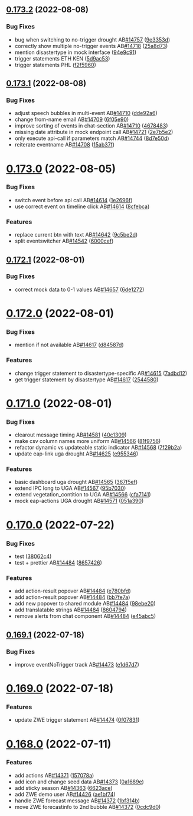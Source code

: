 ## [0.173.2](https://github.com/rodekruis/IBF-system/compare/v0.173.1...v0.173.2) (2022-08-08)


### Bug Fixes

* bug when switching to no-trigger drought AB[#14757](https://github.com/rodekruis/IBF-system/issues/14757) ([9e3353d](https://github.com/rodekruis/IBF-system/commit/9e3353d3fece35e556eea32493c3f615150ce1bf))
* correctly show multiple no-trigger events AB[#14718](https://github.com/rodekruis/IBF-system/issues/14718) ([25a8d73](https://github.com/rodekruis/IBF-system/commit/25a8d739ddf975b5d92d990e5fc8a10b625861e5))
* mention disastertype in mock interface ([94e9c91](https://github.com/rodekruis/IBF-system/commit/94e9c914f903c473b2f88b80ce3640e2971a1814))
* trigger statements ETH KEN ([5d9ac53](https://github.com/rodekruis/IBF-system/commit/5d9ac539117c0bf226e1d54f7b7364e760c842f0))
* trigger statements PHL ([f2f5960](https://github.com/rodekruis/IBF-system/commit/f2f596064dea9009d1e0684b1a1b31234de88d5a))



## [0.173.1](https://github.com/rodekruis/IBF-system/compare/v0.173.0...v0.173.1) (2022-08-08)


### Bug Fixes

* adjust speech bubbles in multi-event AB[#14710](https://github.com/rodekruis/IBF-system/issues/14710) ([dde92a6](https://github.com/rodekruis/IBF-system/commit/dde92a6e72dfa34f2b4659f68abb8961cfc17141))
* change from-name email AB[#14709](https://github.com/rodekruis/IBF-system/issues/14709) ([6f05e90](https://github.com/rodekruis/IBF-system/commit/6f05e90c8b560c7925865c4aa16df86eed95a542))
* improve sorting of events in chat-section AB[#14710](https://github.com/rodekruis/IBF-system/issues/14710) ([4678483](https://github.com/rodekruis/IBF-system/commit/4678483663c939a851a67ef35a036b7230b56299))
* missing date attribute in mock endpoint call AB[#14721](https://github.com/rodekruis/IBF-system/issues/14721) ([2e7b5e2](https://github.com/rodekruis/IBF-system/commit/2e7b5e211fa0d5708454141430d46812150da718))
* only execute api-call if parameters match AB[#14744](https://github.com/rodekruis/IBF-system/issues/14744) ([8d7e50d](https://github.com/rodekruis/IBF-system/commit/8d7e50ddf87f186ebb1f5c8ae947065888522177))
* reiterate eventname AB[#14708](https://github.com/rodekruis/IBF-system/issues/14708) ([15ab37f](https://github.com/rodekruis/IBF-system/commit/15ab37f80b557839a58e7802c714aa4db7305dae))



# [0.173.0](https://github.com/rodekruis/IBF-system/compare/v0.172.1...v0.173.0) (2022-08-05)


### Bug Fixes

* switch event before api call AB[#14614](https://github.com/rodekruis/IBF-system/issues/14614) ([1e2696f](https://github.com/rodekruis/IBF-system/commit/1e2696f02fd64b7d13c2927e3f058bcee26145d2))
* use correct event on timeline click AB[#14614](https://github.com/rodekruis/IBF-system/issues/14614) ([8cfebca](https://github.com/rodekruis/IBF-system/commit/8cfebca27a819135ecbbe16a6fbac7783e4a92e2))


### Features

* replace current btn with text AB[#14642](https://github.com/rodekruis/IBF-system/issues/14642) ([9c5be2d](https://github.com/rodekruis/IBF-system/commit/9c5be2d6d4d31f3aa68f411214fc0f88f4a27420))
* split eventswitcher AB[#14542](https://github.com/rodekruis/IBF-system/issues/14542) ([6000cef](https://github.com/rodekruis/IBF-system/commit/6000cefd061843d16b15b9135a307790f372eacc))



## [0.172.1](https://github.com/rodekruis/IBF-system/compare/v0.172.0...v0.172.1) (2022-08-01)


### Bug Fixes

* correct mock data to 0-1 values AB[#14657](https://github.com/rodekruis/IBF-system/issues/14657) ([6de1272](https://github.com/rodekruis/IBF-system/commit/6de127226c3ca8b9bf87dd7ff99d681a8fad517a))



# [0.172.0](https://github.com/rodekruis/IBF-system/compare/v0.171.0...v0.172.0) (2022-08-01)


### Bug Fixes

* mention if not available AB[#14617](https://github.com/rodekruis/IBF-system/issues/14617) ([d84587d](https://github.com/rodekruis/IBF-system/commit/d84587dbeca7df6234ae68070452ebbc011c6759))


### Features

* change trigger statement to disastertype-specific AB[#14615](https://github.com/rodekruis/IBF-system/issues/14615) ([7adbd12](https://github.com/rodekruis/IBF-system/commit/7adbd12613a9b3dcddf701b3e34b82029bb7329a))
* get trigger statement by disastertype AB[#14617](https://github.com/rodekruis/IBF-system/issues/14617) ([2544580](https://github.com/rodekruis/IBF-system/commit/25445807f47462d8d3d87859c409c636bfb2b86b))



# [0.171.0](https://github.com/rodekruis/IBF-system/compare/v0.170.0...v0.171.0) (2022-08-01)


### Bug Fixes

* clearout message timing AB[#14581](https://github.com/rodekruis/IBF-system/issues/14581) ([40c1309](https://github.com/rodekruis/IBF-system/commit/40c1309f01d9616e2fa96882035e798ead2dfe23))
* make csv column names more uniform AB[#14566](https://github.com/rodekruis/IBF-system/issues/14566) ([81f9756](https://github.com/rodekruis/IBF-system/commit/81f97567f9e6c4d4249d793a81afa5ef551a3a00))
* refactor dynamic vs updateable static indicator AB[#14568](https://github.com/rodekruis/IBF-system/issues/14568) ([7f29b2a](https://github.com/rodekruis/IBF-system/commit/7f29b2ac91e7dc42e11c22e1ac8c8af97d930b8d))
* update eap-link uga drought AB[#14625](https://github.com/rodekruis/IBF-system/issues/14625) ([e955346](https://github.com/rodekruis/IBF-system/commit/e955346ea34c7184f91f27bb576fddf80f70cd8a))


### Features

* basic dashboard uga drought AB[#14565](https://github.com/rodekruis/IBF-system/issues/14565) ([367f5ef](https://github.com/rodekruis/IBF-system/commit/367f5efde6298bca27f36702649f2a2dc34d8f83))
* extend IPC long to UGA AB[#14567](https://github.com/rodekruis/IBF-system/issues/14567) ([95b7030](https://github.com/rodekruis/IBF-system/commit/95b7030b80eca157e9a8384102ba62da866239f0))
* extend vegetation_contition to UGA AB[#14566](https://github.com/rodekruis/IBF-system/issues/14566) ([cfa7141](https://github.com/rodekruis/IBF-system/commit/cfa71418c22b2a2215cf1fe4abc715380d838170))
* mock eap-actions UGA drought AB[#14571](https://github.com/rodekruis/IBF-system/issues/14571) ([051a390](https://github.com/rodekruis/IBF-system/commit/051a3904441ea22b9a63ac2128d997d273d72f68))



# [0.170.0](https://github.com/rodekruis/IBF-system/compare/v0.169.1...v0.170.0) (2022-07-22)


### Bug Fixes

* test ([38062c4](https://github.com/rodekruis/IBF-system/commit/38062c4447790380a5e02d3cdf0fb173369849d9))
* test + prettier AB[#14484](https://github.com/rodekruis/IBF-system/issues/14484) ([8657426](https://github.com/rodekruis/IBF-system/commit/86574263b51edaa96447db53d05e373678d7d1c1))


### Features

* add action-result popover AB[#14484](https://github.com/rodekruis/IBF-system/issues/14484) ([e780bfd](https://github.com/rodekruis/IBF-system/commit/e780bfdd4a15bc8523e28cb8b810bd581ff752d8))
* add action-result popover AB[#14484](https://github.com/rodekruis/IBF-system/issues/14484) ([bb7fe7a](https://github.com/rodekruis/IBF-system/commit/bb7fe7a86e4e826b3c5dfad187620a594942d710))
* add new popover to shared module AB[#14484](https://github.com/rodekruis/IBF-system/issues/14484) ([98ebe20](https://github.com/rodekruis/IBF-system/commit/98ebe20d39a3c7b9221ac1286b1da8d9d7433b2d))
* add translatable strings AB[#14484](https://github.com/rodekruis/IBF-system/issues/14484) ([8604794](https://github.com/rodekruis/IBF-system/commit/86047948582d9c8e9df1a92acaccc44ac3efa4ae))
* remove alerts from chat component AB[#14484](https://github.com/rodekruis/IBF-system/issues/14484) ([e45abc5](https://github.com/rodekruis/IBF-system/commit/e45abc52291cf236781fb6a694e59a057eb95d79))



## [0.169.1](https://github.com/rodekruis/IBF-system/compare/v0.169.0...v0.169.1) (2022-07-18)


### Bug Fixes

* improve eventNoTrigger track AB[#14473](https://github.com/rodekruis/IBF-system/issues/14473) ([e1d67d7](https://github.com/rodekruis/IBF-system/commit/e1d67d7c6e0c2e5e09884c0f256a3f39ccbd34e7))



# [0.169.0](https://github.com/rodekruis/IBF-system/compare/v0.168.0...v0.169.0) (2022-07-18)


### Features

* update ZWE trigger statement AB[#14474](https://github.com/rodekruis/IBF-system/issues/14474) ([0f07831](https://github.com/rodekruis/IBF-system/commit/0f078314f7bba4987f95abdf256c014f5377d3c0))



# [0.168.0](https://github.com/rodekruis/IBF-system/compare/v0.167.3...v0.168.0) (2022-07-11)


### Features

* add actions AB[#14371](https://github.com/rodekruis/IBF-system/issues/14371) ([157078a](https://github.com/rodekruis/IBF-system/commit/157078ab32e789bb31833a7b4a6ba075a8e4f5cf))
* add icon and change seed data AB[#14373](https://github.com/rodekruis/IBF-system/issues/14373) ([0a1689e](https://github.com/rodekruis/IBF-system/commit/0a1689e6ecde0a9c30324aed45925e0f29dc0dec))
* add sticky season AB[#14363](https://github.com/rodekruis/IBF-system/issues/14363) ([6623ace](https://github.com/rodekruis/IBF-system/commit/6623ace25d2c78aac2357a79aad8dde8da2c417b))
* add ZWE demo user AB[#14426](https://github.com/rodekruis/IBF-system/issues/14426) ([ae1bf74](https://github.com/rodekruis/IBF-system/commit/ae1bf74a09d63c13bf9b32fcd688e14b54394243))
* handle ZWE forecast message AB[#14372](https://github.com/rodekruis/IBF-system/issues/14372) ([1bf314b](https://github.com/rodekruis/IBF-system/commit/1bf314bd2039895ce19a11cfab03e4f14ee43b73))
* move ZWE forecastinfo to 2nd bubble AB[#14372](https://github.com/rodekruis/IBF-system/issues/14372) ([0cdc9d0](https://github.com/rodekruis/IBF-system/commit/0cdc9d074ac1b488b9354d1cbadf7ce445cdb47a))



